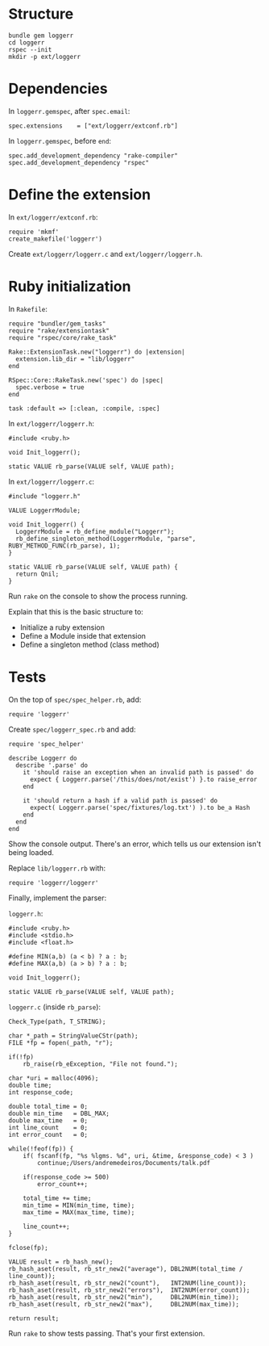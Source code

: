 # Structure

    bundle gem loggerr
    cd loggerr
    rspec --init
    mkdir -p ext/loggerr
   
# Dependencies

In `loggerr.gemspec`, after `spec.email`:

    spec.extensions    = ["ext/loggerr/extconf.rb"]

In `loggerr.gemspec`, before `end`:

    spec.add_development_dependency "rake-compiler"
    spec.add_development_dependency "rspec"

# Define the extension

In `ext/loggerr/extconf.rb`:

    require 'mkmf'
    create_makefile('loggerr')

Create `ext/loggerr/loggerr.c` and `ext/loggerr/loggerr.h`.

# Ruby initialization

In `Rakefile`:

    require "bundler/gem_tasks"
    require "rake/extensiontask"
    require "rspec/core/rake_task"
    
    Rake::ExtensionTask.new("loggerr") do |extension|
      extension.lib_dir = "lib/loggerr"
    end
    
    RSpec::Core::RakeTask.new('spec') do |spec|
      spec.verbose = true
    end
    
    task :default => [:clean, :compile, :spec]


In `ext/loggerr/loggerr.h`:

    #include <ruby.h>
    
    void Init_loggerr();
    
    static VALUE rb_parse(VALUE self, VALUE path);

In `ext/loggerr/loggerr.c`:

    #include "loggerr.h"
    
    VALUE LoggerrModule;
    
    void Init_loggerr() {
      LoggerrModule = rb_define_module("Loggerr");
      rb_define_singleton_method(LoggerrModule, "parse", RUBY_METHOD_FUNC(rb_parse), 1);
    }
    
    static VALUE rb_parse(VALUE self, VALUE path) {
      return Qnil;
    }

Run `rake` on the console to show the process running.

Explain that this is the basic structure to:

* Initialize a ruby extension
* Define a Module inside that extension
* Define a singleton method (class method)

# Tests

On the top of `spec/spec_helper.rb`, add:

    require 'loggerr'
    
Create `spec/loggerr_spec.rb` and add:

    require 'spec_helper'
    
    describe Loggerr do
      describe '.parse' do
        it 'should raise an exception when an invalid path is passed' do
          expect { Loggerr.parse('/this/does/not/exist') }.to raise_error
        end
    
        it 'should return a hash if a valid path is passed' do
          expect( Loggerr.parse('spec/fixtures/log.txt') ).to be_a Hash
        end
      end
    end


Show the console output. There's an error, which tells us our extension isn't being loaded.

Replace `lib/loggerr.rb` with:

    require 'loggerr/loggerr'

Finally, implement the parser:

`loggerr.h`:

    #include <ruby.h>
    #include <stdio.h>
    #include <float.h>
    
    #define MIN(a,b) (a < b) ? a : b;
    #define MAX(a,b) (a > b) ? a : b;
    
    void Init_loggerr();
    
    static VALUE rb_parse(VALUE self, VALUE path);


`loggerr.c` (inside `rb_parse`):

    Check_Type(path, T_STRING);
    
    char *_path = StringValueCStr(path);
    FILE *fp = fopen(_path, "r");
    
    if(!fp)
        rb_raise(rb_eException, "File not found.");
    
    char *uri = malloc(4096);
    double time;
    int response_code;
    
    double total_time = 0;
    double min_time   = DBL_MAX;
    double max_time   = 0;
    int line_count    = 0;
    int error_count   = 0;
    
    while(!feof(fp)) {
        if( fscanf(fp, "%s %lgms. %d", uri, &time, &response_code) < 3 )
            continue;/Users/andremedeiros/Documents/talk.pdf

        if(response_code >= 500)
            error_count++;

        total_time += time;
        min_time = MIN(min_time, time);
        max_time = MAX(max_time, time);

        line_count++;
    }

    fclose(fp);

    VALUE result = rb_hash_new();
    rb_hash_aset(result, rb_str_new2("average"), DBL2NUM(total_time / line_count));
    rb_hash_aset(result, rb_str_new2("count"),   INT2NUM(line_count));
    rb_hash_aset(result, rb_str_new2("errors"),  INT2NUM(error_count));
    rb_hash_aset(result, rb_str_new2("min"),     DBL2NUM(min_time));
    rb_hash_aset(result, rb_str_new2("max"),     DBL2NUM(max_time));

    return result;
    
Run `rake` to show tests passing. That's your first extension.